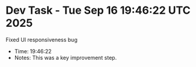 # Dev Task - Tue Sep 16 19:46:22 UTC 2025
Fixed UI responsiveness bug
- Time: 19:46:22
- Notes: This was a key improvement step.
